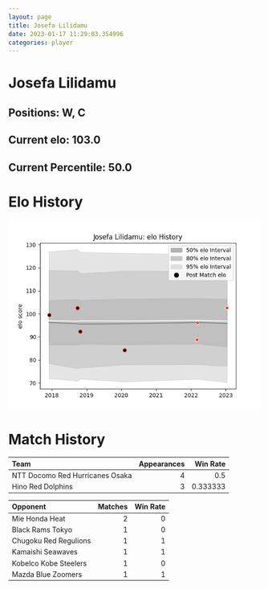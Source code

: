 ```yaml
---  
layout: page  
title: Josefa Lilidamu  
date: 2023-01-17 11:29:03.354996  
categories: player  
---
```

# Josefa Lilidamu

## Positions: W, C

## Current elo: 103.0

## Current Percentile: 50.0

# Elo History


![elo history](history_JosefaLilidamu.png)
# Match History


| Team                            |   Appearances |   Win Rate |
|:--------------------------------|--------------:|-----------:|
| NTT Docomo Red Hurricanes Osaka |             4 |   0.5      |
| Hino Red Dolphins               |             3 |   0.333333 |

| Opponent              |   Matches |   Win Rate |
|:----------------------|----------:|-----------:|
| Mie Honda Heat        |         2 |          0 |
| Black Rams Tokyo      |         1 |          0 |
| Chugoku Red Regulions |         1 |          1 |
| Kamaishi Seawaves     |         1 |          1 |
| Kobelco Kobe Steelers |         1 |          0 |
| Mazda Blue Zoomers    |         1 |          1 |